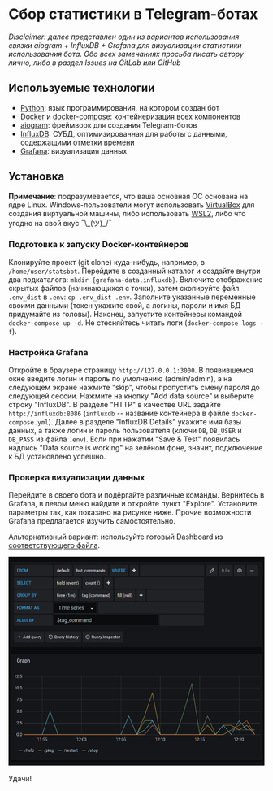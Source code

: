 # Сбор статистики в Telegram-ботах

_Disclaimer: далее представлен один из вариантов использования связки aiogram + InfluxDB + Grafana 
для визуализации статистики использования бота. Обо всех замечаниях просьба писать автору лично, 
либо в раздел Issues на GitLab или GitHub_

## Используемые технологии

* [Python](https://docs.python.org/3.8): язык программирования, на котором создан бот
* [Docker](https://www.docker.com/why-docker) и [docker-compose](https://docs.docker.com/compose): 
контейнеризация всех компонентов
* [aiogram](https://github.com/aiogram/aiogram): фреймворк для создания Telegram-ботов
* [InfluxDB](https://www.influxdata.com/products/influxdb): СУБД, оптимизированная для работы с данными, 
содержащими [отметки времени](https://www.influxdata.com/time-series-database)
* [Grafana](https://grafana.com): визуализация данных

## Установка

**Примечание**: подразумевается, что ваша основная ОС основана на ядре Linux. Windows-пользователи могут 
использовать [VirtualBox](https://www.virtualbox.org) для создания виртуальной машины, либо использовать 
[WSL2](https://docs.microsoft.com/ru-ru/windows/wsl/compare-versions), либо что угодно на свой вкус ¯\\\_(ツ)_/¯
 
### Подготовка к запуску Docker-контейнеров

Клонируйте проект (git clone) куда-нибудь, например, в `/home/user/statsbot`. Перейдите в созданный каталог и создайте 
внутри два подкаталога: `mkdir {grafana-data,influxdb}`. Включите отображение скрытых файлов (начинающихся с точки), 
затем скопируйте файл `.env_dist` в `.env`: `cp .env_dist .env`. Заполните указанные переменные своими данными 
(токен укажите свой, а логины, пароли и имя БД придумайте из головы). Наконец, запустите контейнеры командой 
`docker-compose up -d`. Не стесняйтесь читать логи (`docker-compose logs -f`).

### Настройка Grafana

Откройте в браузере страницу `http://127.0.0.1:3000`. В появившемся окне введите логин и пароль по умолчанию (admin/admin),
а на следующем экране нажмите "skip", чтобы пропустить смену пароля до следующей сессии. Нажмите на кнопку "Add data source" 
и выберите строку "InfluxDB". В разделе "HTTP" в качестве URL задайте `http://influxdb:8086` (`influxdb` -- название 
контейнера в файле `docker-compose.yml`). Далее в разделе "InfluxDB Details" укажите имя базы данных, а также логин и 
пароль пользователя (ключи `DB`, `DB_USER` и `DB_PASS` из файла `.env`). Если при нажатии "Save & Test" появилась 
надпись "Data source is working" на зелёном фоне, значит, подключение к БД установлено успешно. 

### Проверка визуализации данных

Перейдите в своего бота и подёргайте различные команды. Вернитесь в Grafana, в левом меню найдите и откройте пункт
"Explore". Установите параметры так, как показано на рисунке ниже. Прочие возможности Grafana предлагается изучить самостоятельно.

Альтернативный вариант: используйте готовый Dashboard из [соответствующего файла](grafana_dashboard.json).

![пример визуализации](repo_imgs/grafana_explore.png)

Удачи!
